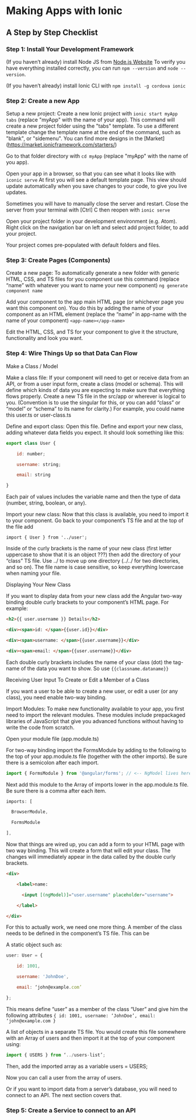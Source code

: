 # Making Apps with Ionic

## A Step by Step Checklist 

### Step 1: Install Your Development Framework 

(If you haven’t already) install Node JS from [Node.js Website](https://nodejs.org/en/download/)
To verify you have everything installed correctly, you can run `npm --version` and `node --version`.

(If you haven’t already) install Ionic CLI with `npm install -g cordova ionic` 

### Step 2: Create a new App 

Setup a new project: Create a new Ionic project with `ionic start myApp tabs` (replace "myApp" with the name of your app). This command will create a new project folder using the "tabs" template. To use a different template change the template name at the end of the command, such as "blank", or "sidemenu". You can find more designs in the [Market] (https://market.ionicframework.com/starters/)

Go to that folder directory with `cd myApp` (replace "myApp" with the name of you app).

Open your app in a browser, so that you can see what it looks like with `iconic serve` At first you will see a default template page. This view should update automatically when you save changes to your code, to give you live updates.

Sometimes you will have to manually close the server and restart. Close the server from your terminal with [Ctrl] C then reopen with `ionic serve` 

Open your project folder in your development environment (e.g. Atom). Right click on the navigation bar on left and select add project folder, to add your project. 

Your project comes pre-populated with default folders and files. 

### Step 3: Create Pages (Components) 

Create a new page: To automatically generate a new folder with generic HTML, CSS, and TS files for you component use this command (replace “name” with whatever you want to name your new component) `ng generate component name`  

Add your component to the app main HTML page (or whichever page you want this component on). You do this by adding the name of your component as an HTML element (replace the “name” in app-name with the name of your component) `<app-name></app-name>` 

Edit the HTML, CSS, and TS for your component to give it the structure, functionality and look you want. 

### Step 4: Wire Things Up so that Data Can Flow 

Make a Class / Model 

Make a class file: If your component will need to get or receive data from an API, or from a user input form, create a class (model or schema). This will define which kinds of data you are expecting to make sure that everything flows properly. Create a new TS file in the src/app or wherever is logical to you. (Convention is to use the singular for this, or you can add “class” or “model” or “schema” to its name for clarity.) For example, you could name this user.ts or user-class.ts 

Define and export class: Open this file. Define and export your new class, adding whatever data fields you expect. It should look something like this: 

```js
export class User { 

    id: number; 

    username: string; 

    email: string 

}
```

Each pair of values includes the variable name and then the type of data (number, string, boolean, or any). 

Import your new class: Now that this class is available, you need to import it to your component. Go back to your component’s TS file and at the top of the file add  

`import { User } from '../user';` 

Inside of the curly brackets is the name of your new class (first letter uppercase to show that it is an object ???) then add the directory of your “class” TS file. Use ../ to move up one directory (../../ for two directories, and so on). The file name is case sensitive, so keep everything lowercase when naming your file.  

Displaying Your New Class 

If you want to display data from your new class add the Angular two-way binding double curly brackets to your component’s HTML page. For example:

```HTML
<h2>{{ user.username }} Details</h2>  

<div><span>id: </span>{{user.id}}</div>  

<div><span>username: </span>{{user.username}}</div> 

<div><span>email: </span>{{user.username}}</div> 
```

Each double curly brackets includes the name of your class (dot) the tag-name of the data you want to show. So use `{{classname.dataname}}` 

Receiving User Input To Create or Edit a Member of a Class 

If you want a user to be able to create a new user, or edit a user (or any class), you need enable two-way binding. 

Import Modules: To make new functionality available to your app, you first need to import the relevant modules. These modules include prepackaged libraries of JavaScript that give you advanced functions without having to write the code from scratch. 

Open your module file (app.module.ts) 

For two-way binding import the FormsModule by adding to the following to the top of your app.module.ts file (together with the other imports). Be sure there is a semicolon after each import. 

```js
import { FormsModule } from '@angular/forms'; // <-- NgModel lives here 
```
Next add this module to the Array of imports lower in the app.module.ts file. Be sure there is a comma after each item. 
```js
imports: [ 

  BrowserModule, 

  FormsModule 

],
```

Now that things are wired up, you can add a form to your HTML page with two way binding. This will create a form that will edit your class. The changes will immediately appear in the data called by the double curly brackets. 

```HTML
<div> 

    <label>name: 

      <input [(ngModel)]="user.username" placeholder="username"> 

    </label> 

</div> 
```

For this to actually work, we need one more thing. A member of the class needs to be defined in the component’s TS file. This can be  

A static object such as:

```js
user: User = {  

    id: 1001,  

    username: 'JohnDoe', 

    email: ‘john@example.com’  

};
```

This means define “user” as a member of the class “User” and give him the following attributes `{ id: 1001, username: ‘JohnDoe’, email: ‘john@example.com }` 

A list of objects in a separate TS file. You would create this file somewhere with an Array of users and then import it at the top of your component using:  

```js
import { USERS } from ‘../users-list’; 
```

Then, add the imported array as a variable users = USERS; 

Now you can call a user from the array of users. 

Or if you want to import data from a server’s database, you will need to connect to an API. The next section covers that. 

### Step 5: Create a Service to connect to an API 
